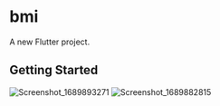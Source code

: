 # bmi

A new Flutter project.

## Getting Started
![Screenshot_1689893271](https://github.com/vivekdixit3911/bmicalculator/assets/63517775/e8b855c8-1b23-417d-baa4-6562a21780db)
![Screenshot_1689882815](https://github.com/vivekdixit3911/bmicalculator/assets/63517775/e0e04978-9489-41d2-a712-d59c5e3cfe4a)
